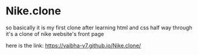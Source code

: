 # Nike.clone
so basically it is my first clone after learning html and css half way through it's a clone of nike website's front page

here is the link: https://vaibha-v7.github.io/Nike.clone/
